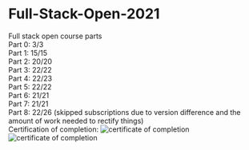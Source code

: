 # Full-Stack-Open-2021
Full stack open course parts
</br>
Part 0:
3/3 
</br>
Part 1: 15/15
</br>
Part 2: 20/20
</br>
Part 3: 22/22
</br>
Part 4: 22/23
</br>
Part 5: 22/22
</br>
Part 6: 21/21
</br>
Part 7: 21/21
</br>
Part 8: 22/26 (skipped subscriptions due to version difference and the amount of work needed to rectify things)
</br>
Certification of completion:
![certificate of completion](https://studies.cs.helsinki.fi/stats/api/certificate/fullstackopen/en/2111f3f7b7f05ccd55ea4684c87cf3e0)
![certificate of completion](https://studies.cs.helsinki.fi/stats/api/certificate/fs-graphql/en/732473978e2b262f132e7a12e15413e0)

